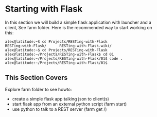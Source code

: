 # Starting with Flask

In this section we will build a simple flask application with launcher and a client,
See farm folder.  Here is the recommended way to start working on this:

```
alex@latitude:~$ cd Projects/RESTing-with-Flask
RESTing-with-Flask/      RESTing-with-Flask.wiki/ 
alex@latitude:~$ cd Projects/RESTing-with-Flask
alex@latitude:~/Projects/RESTing-with-Flask$ cd 01
alex@latitude:~/Projects/RESTing-with-Flask/01$ code .
alex@latitude:~/Projects/RESTing-with-Flask/01$ 

```

## This Section Covers

Explore farm folder to see howto:

* create a simple flask app talking json to client(s)
* start flask app from an external python script (farm start)
* use python to talk to a REST server (farm get /)
